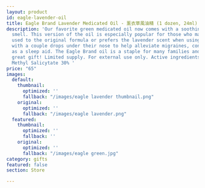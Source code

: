 ```yaml
---
layout: product
id: eagle-lavender-oil
title: Eagle Brand Lavender Medicated Oil - 薰衣草風油精 (1 dozen, 24ml)
description: 'Our favorite green medicated oil now comes with a soothing lavender
  smell. This version of the oil is especially popular for those who may not be as
  used to the original formula or prefers the lavender scent when using it more often
  with a couple drops under their nose to help alleviate migraines, congestion, or
  as a sleep aid. The Eagle Brand oil is a staple for many families and make for a
  great gift! Limited supply. For external use only. Active ingredients: Menthol 14.5%  and
  Methyl Salicytate 30% '
price: "65"
images:
  default:
    thumbnail:
      optimized: ''
      fallback: "/images/eagle lavender thumbnail.png"
    original:
      optimized: ''
      fallback: "/images/eagle lavender.png"
  featured:
    thumbnail:
      optimized: ''
      fallback: ''
    original:
      optimized: ''
      fallback: "/images/eagle green.jpg"
category: gifts
featured: false
section: Store

---
```

